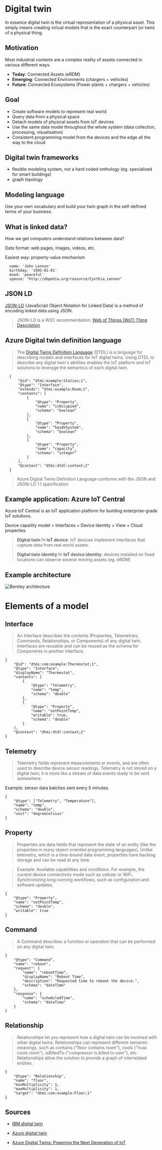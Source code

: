 Digital twin
============

In essence digital twin is the virtual representation of a physical
asset. This simply means creating virtual models that is the exact
counterpart (or twin) of a physical thing.

Motivation
----------

Most industrial contexts are a complex reality of assets connected in
various different ways.

- **Today**: Connected Assets (eRDM)
- **Emerging**: Connected Environments (chargers + vehicles)
- **Future**: Connected Ecosystems (Power plants + chargers + vehicles)

Goal
----

- Create software models to represent real world
- Query data from a physical space
- Detach models of physical assets from IoT devices
- Use the same data model throughout the whole system (data collection,
  processing, visualisation)
- Consistent programming model from the devices and the edge all the way
  to the cloud

Digital twin frameworks
-----------------------

- flexible modeling system, not a hard coded onthology (eg. specialised
  for smart buildings)
- graph topology

Modeling language
---------------

Use your own vocabulary and build your twin graph in the self-defined
terms of your business.

What is linked data?
--------------------

How we get computers understand relations between data?

Data format: web pages, images, videos, etc.

Easiest way: property-value mechanism

```
  name: 'John Lennon'
  birthday: '1995-01-01'
  mood: 'peaceful'
  spouse: "http://dbpedia.org/resource/Cynthia_Lennon"
```

JSON LD
-------

[JSON-LD] (JavaScript Object Notation for Linked Data) is a method of
encoding linked data using JSON.

> JSON-LD is a W3C recommendation: [Web of Things (WoT) Thing
> Description]

Azure Digital twin definition language
--------------------------------------

> The [Digital Twins Definition Language] (DTDL) is a language for
> describing models and interfaces for IoT digital twins. Using DTDL to
> describe any digital twin's abilities enables the IoT platform and IoT
> solutions to leverage the semantics of each digital twin.

```
  {
      "@id": “dtmi:example:Station;1",
      "@type": "Interface",
      "extends": “dtmi:example:Room;1",
      "contents": [
          {
              "@type": "Property",
              "name": “isOccupied",
              "schema": "boolean“
          },
          {
              "@type": “Property",
              "name": “hasAVSystem",
              "schema": “boolean“
          },
          {
              "@type": "Property",
              "name": “capacity",
              "schema": “integer“
          }
      ],
      "@context": "dtmi:dtdl:context;2"
  }
```

> Azure Digital Twins Definition Language conforms with the JSON and
> JSON-LD 1.1 specification

Example application: Azure IoT Central
--------------------------------------

Azure IoT Central is an IoT application platform for building
enterprise-grade IoT solutions.

Device capaility model = Interfaces + Device Identity + View + Cloud
properties

> **Digital twin != IoT device**: IoT devices implement interfaces that
> capture data from real world assets.
>
> **Digital twin identity != IoT device identity**: devices installed on
> fixed locations can observe several moving assets (eg. eRDM)

Example architecture
--------------------

![Bentley architecture]

Elements of a model
===================

Interface
---------

> An Interface describes the contents (Properties, Telemetries, Commands,
> Relationships, or Components) of any digital twin. Interfaces are
> reusable and can be reused as the schema for Components in another
> Interface.

    {
        "@id": "dtmi:com:example:Thermostat;1",
        "@type": "Interface",
        "displayName": "Thermostat",
        "contents": [
            {
                "@type": "Telemetry",
                "name": "temp",
                "schema": "double"
            },
            {
                "@type": "Property",
                "name": "setPointTemp",
                "writable": true,
                "schema": "double"
            }
        ],
        "@context": "dtmi:dtdl:context;2"
    }

Telemetry
---------

> Telemetry fields represent measurements or events, and are often used to
> describe device sensor readings. Telemetry is not stored on a digital
> twin; it is more like a stream of data events ready to be sent
> somewhere.

Example: sensor data batches sent every 5 minutes.

    {
        "@type": ["Telemetry", "Temperature"],
        "name": "temp",
        "schema": "double",
        "unit": "degreeCelsius"
    }

Property
--------

> Properties are data fields that represent the state of an entity (like
> the properties in many object-oriented programming languages). Unlike
> telemetry, which is a time-bound data event, properties have backing
> storage and can be read at any time.

> Example: Available capabilities and conditions. For example, the current
> device connectivity mode such as cellular or WiFi. Synchronizing
> long-running workflows, such as configuration and software updates.

    {
        "@type": "Property",
        "name": "setPointTemp",
        "schema": "double",
        "writable": true
    }

Command
-------

> A Command describes a function or operation that can be performed on any
> digital twin.

    {
        "@type": "Command",
        "name": "reboot",
        "request": {
            "name": "rebootTime",
            "displayName": "Reboot Time",
            "description": "Requested time to reboot the device.",
            "schema": "dateTime"
        },
        "response": {
            "name": "scheduledTime",
            "schema": "dateTime"
        }
    }

Relationship
------------

> Relationships let you represent how a digital twin can be involved with
> other digital twins. Relationships can represent different semantic
> meanings, such as contains ("floor contains room"), cools ("hvac cools
> room"), isBilledTo ("compressor is billed to user"), etc. Relationships
> allow the solution to provide a graph of interrelated entities.

    {
        "@type": "Relationship",
        "name": "floor",
        "minMultiplicity": 1,
        "maxMultiplicity": 1,
        "target": "dtmi:com:example:Floor;1"
    }

Sources
-------

- [IBM digital twin]
- [Azure digital twin]
- [Azure Digital Twins: Powering the Next Generation of IoT]

  [JSON-LD]: https://json-ld.org
  [Web of Things (WoT) Thing Description]: https://www.w3.org/TR/wot-thing-description/
  [Digital Twins Definition Language]: https://github.com/Azure/opendigitaltwins-dtdl/blob/master/DTDL/v2/dtdlv2.md
  [Bentley architecture]: https://eilabscom.sharepoint.com/sites/ENG/ISW/LINUX/Shared%20Documents/img/Screenshot%202020-06-17%20at%2010.21.37.png
  [IBM digital twin]: https://www.ibm.com/internet-of-things/trending/digital-twin
  [Azure digital twin]: https://azure.microsoft.com/en-us/services/digital-twins/
  [Azure Digital Twins: Powering the Next Generation of IoT]: https://www.youtube.com/watch?v=PM10Q9HDnTo
